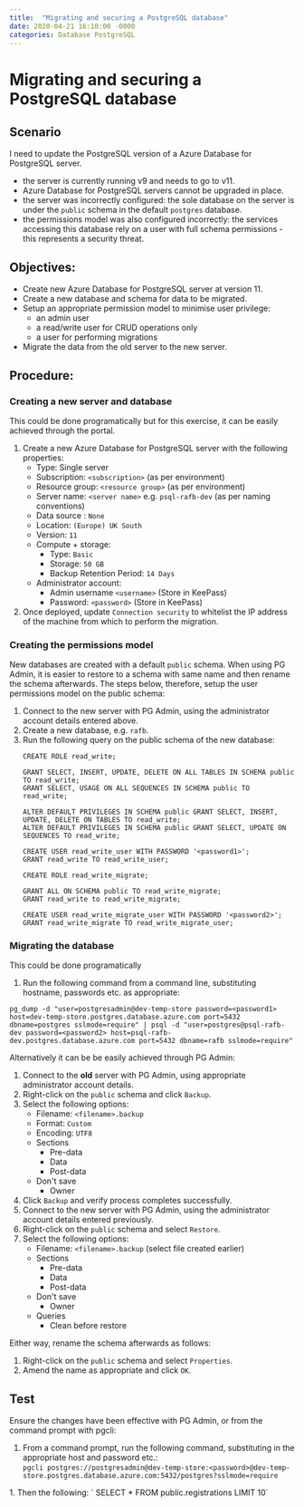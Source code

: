 ```yaml
---
title:  "Migrating and securing a PostgreSQL database"
date: 2020-04-21 16:10:00 -0000
categories: Database PostgreSQL
---
```


# Migrating and securing a PostgreSQL database

## Scenario
I need to update the PostgreSQL version of a Azure Database for PostgreSQL server.

 * the server is currently running v9 and needs to go to v11.
 * Azure Database for PostgreSQL servers cannot be upgraded in place.
 * the server was incorrectly configured: the sole database on the server is under the `public` schema in the default `postgres` database.
 * the permissions model was also configured incorrectly: the services accessing this database rely on a user with full schema permissions - this represents a security threat.

## Objectives:
 * Create new Azure Database for PostgreSQL server at version 11.
 * Create a new database and schema for data to be migrated.
 * Setup an appropriate permission model to minimise user privilege:
    * an admin user
    * a read/write user for CRUD operations only
    * a user for performing migrations
 * Migrate the data from the old server to the new server.

## Procedure:
### Creating a new server and database
This could be done programatically but for this exercise, it can be easily achieved through the portal.
 1. Create a new Azure Database for PostgreSQL server with the following properties:
    * Type: Single server
    * Subscription: `<subscription>` (as per environment)
    * Resource group: `<resource group>` (as per environment)
    * Server name: `<server name>` e.g. `psql-rafb-dev` (as per naming conventions)
    * Data source : `None`
    * Location: `(Europe) UK South`
    * Version: `11`
    * Compute + storage: 
      * Type: `Basic`  
      * Storage: `50 GB`
      * Backup Retention Period: `14 Days`
    * Administrator account:
      * Admin username `<username>` (Store in KeePass)
      * Password: `<password>` (Store in KeePass)
 1. Once deployed, update `Connection security` to whitelist the IP address of the machine from which to perform the migration.

### Creating the permissions model
New databases are created with a default `public` schema. When using PG Admin, it is easier to restore to a schema with same name and then rename the schema afterwards. The steps below, therefore, setup the user permissions model on the public schema:
 1. Connect to the new server with PG Admin, using the administrator account details entered above.
 1. Create a new database, e.g. `rafb`.
 1. Run the following query on the public schema of the new database:
    ```
    CREATE ROLE read_write;

    GRANT SELECT, INSERT, UPDATE, DELETE ON ALL TABLES IN SCHEMA public TO read_write;  
    GRANT SELECT, USAGE ON ALL SEQUENCES IN SCHEMA public TO read_write;

    ALTER DEFAULT PRIVILEGES IN SCHEMA public GRANT SELECT, INSERT, UPDATE, DELETE ON TABLES TO read_write;  
    ALTER DEFAULT PRIVILEGES IN SCHEMA public GRANT SELECT, UPDATE ON SEQUENCES TO read_write;

    CREATE USER read_write_user WITH PASSWORD '<password1>';  
    GRANT read_write TO read_write_user;

    CREATE ROLE read_write_migrate;

    GRANT ALL ON SCHEMA public TO read_write_migrate;  
    GRANT read_write to read_write_migrate;

    CREATE USER read_write_migrate_user WITH PASSWORD '<password2>';  
    GRANT read_write_migrate TO read_write_migrate_user;
    ```
### Migrating the database
This could be done programatically 
 1. Run the following command from a command line, substituting hostname, passwords etc. as appropriate:  
 ```
 pg_dump -d "user=postgresadmin@dev-temp-store password=<password1>  host=dev-temp-store.postgres.database.azure.com port=5432 dbname=postgres sslmode=require" | psql -d "user=postgres@psql-rafb-dev password=<password2> host=psql-rafb-dev.postgres.database.azure.com port=5432 dbname=rafb sslmode=require"
 ```

Alternatively it can be be easily achieved through PG Admin: 
 1. Connect to the **old** server with PG Admin, using appropriate administrator account details.
 1. Right-click on the `public` schema and click `Backup`.
 1. Select the following options:
    * Filename: `<filename>.backup`
    * Format: `Custom`
    * Encoding: `UTF8`
    * Sections
      * Pre-data
      * Data
      * Post-data
    * Don't save
      * Owner
 1. Click `Backup` and verify process completes successfully.
 1. Connect to the new server with PG Admin, using the administrator account details entered previously.   
 1. Right-click on the `public` schema and select `Restore`.
 1. Select the following options:
    * Filename: `<filename>.backup` (select file created earlier)
    * Sections
      * Pre-data
      * Data
      * Post-data
    * Don't save
      * Owner
    * Queries
      * Clean before restore  

Either way, rename the schema afterwards as follows:
 1. Right-click on the `public` schema and select `Properties`.
 1. Amend the name as appropriate and click `OK`.

 ## Test
 Ensure the changes have been effective with PG Admin, or from the command prompt with pgcli:
 1. From a command prompt, run the following command, substituting in the appropriate host and password etc.:  
`pgcli postgres://postgresadmin@dev-temp-store:<password>@dev-temp-store.postgres.database.azure.com:5432/postgres?sslmode=require`
</code>
1. Then the following:  
`
SELECT * FROM public.registrations LIMIT 10`